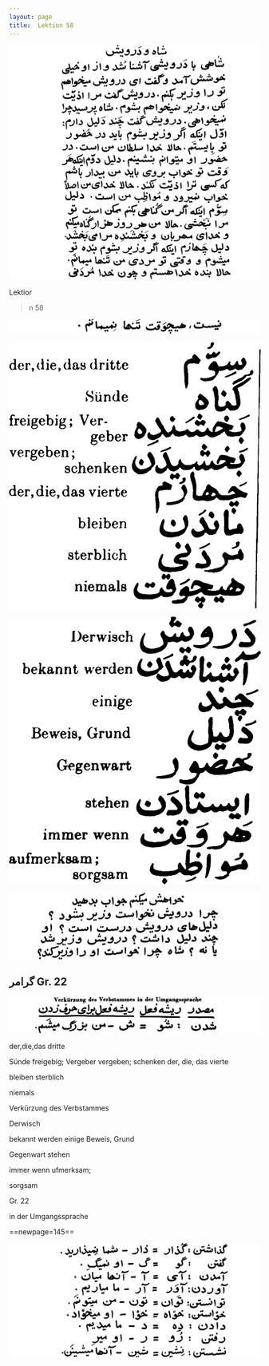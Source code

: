 ```yaml
---
layout: page
title:  Lektion 58
---
```



![image](/assets/s/146.png-02.png)

Lektior



>n 58



![image](/assets/s/147.png-01.png)

![image](/assets/s/2col/147.png-03_1L.png)

![image](/assets/s/2col/147.png-03_2R.png)

![image](/assets/s/147.png-04.png)

## گرامر Gr. 22

![image](/assets/s/147.png-10.png)

der,die,das dritte

Sünde freigebig; Vergeber vergeben; schenken der, die, das vierte

bleiben sterblich

niemals

Verkürzung des Verbstammes



Derwisch

bekannt werden einige Beweis, Grund

Gegenwart stehen

immer wenn ufmerksam;

sorgsam

Gr. 22

in der Umgangssprache



==newpage=145==

![image](/assets/s/148.png-02.png)

